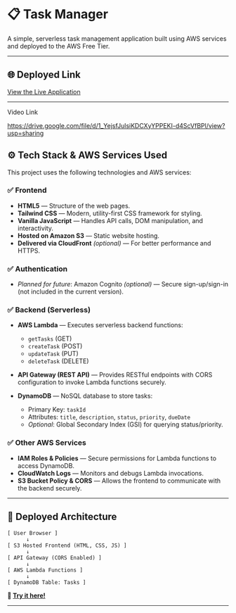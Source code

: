 

# 📋 Task Manager

A simple, serverless task management application built using AWS services and deployed to the AWS Free Tier.

---

## 🌐 Deployed Link

[View the Live Application](http://taskmana.s3-website-us-east-1.amazonaws.com)

---
Video Link 

https://drive.google.com/file/d/1_YejsfJulsiKDCXyYPPEKI-d4ScVfBPl/view?usp=sharing

## ⚙️ Tech Stack & AWS Services Used

This project uses the following technologies and AWS services:

### ✅ **Frontend**

* **HTML5** — Structure of the web pages.
* **Tailwind CSS** — Modern, utility-first CSS framework for styling.
* **Vanilla JavaScript** — Handles API calls, DOM manipulation, and interactivity.
* **Hosted on Amazon S3** — Static website hosting.
* **Delivered via CloudFront** *(optional)* — For better performance and HTTPS.

### ✅ **Authentication**

* *Planned for future*: Amazon Cognito *(optional)* — Secure sign-up/sign-in (not included in the current version).

### ✅ **Backend (Serverless)**

* **AWS Lambda** — Executes serverless backend functions:

  * `getTasks` (GET)
  * `createTask` (POST)
  * `updateTask` (PUT)
  * `deleteTask` (DELETE)

* **API Gateway (REST API)** — Provides RESTful endpoints with CORS configuration to invoke Lambda functions securely.

* **DynamoDB** — NoSQL database to store tasks:

  * Primary Key: `taskId`
  * Attributes: `title`, `description`, `status`, `priority`, `dueDate`
  * *Optional*: Global Secondary Index (GSI) for querying status/priority.

### ✅ **Other AWS Services**

* **IAM Roles & Policies** — Secure permissions for Lambda functions to access DynamoDB.
* **CloudWatch Logs** — Monitors and debugs Lambda invocations.
* **S3 Bucket Policy & CORS** — Allows the frontend to communicate with the backend securely.

---

## 📌 Deployed Architecture

```
[ User Browser ]
      ↓
[ S3 Hosted Frontend (HTML, CSS, JS) ]
      ↓
[ API Gateway (CORS Enabled) ]
      ↓
[ AWS Lambda Functions ]
      ↓
[ DynamoDB Table: Tasks ]
```

**🚀 [Try it here!](http://taskmana.s3-website-us-east-1.amazonaws.com)**

---

